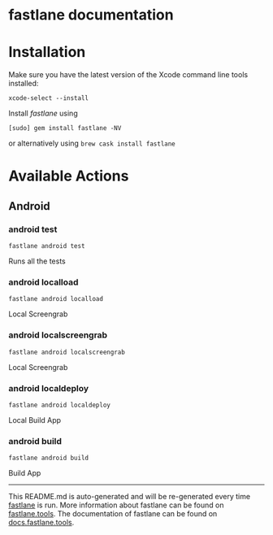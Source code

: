 fastlane documentation
================
# Installation

Make sure you have the latest version of the Xcode command line tools installed:

```
xcode-select --install
```

Install _fastlane_ using
```
[sudo] gem install fastlane -NV
```
or alternatively using `brew cask install fastlane`

# Available Actions
## Android
### android test
```
fastlane android test
```
Runs all the tests
### android localload
```
fastlane android localload
```
Local Screengrab
### android localscreengrab
```
fastlane android localscreengrab
```
Local Screengrab
### android localdeploy
```
fastlane android localdeploy
```
Local Build App
### android build
```
fastlane android build
```
Build App

----

This README.md is auto-generated and will be re-generated every time [fastlane](https://fastlane.tools) is run.
More information about fastlane can be found on [fastlane.tools](https://fastlane.tools).
The documentation of fastlane can be found on [docs.fastlane.tools](https://docs.fastlane.tools).
